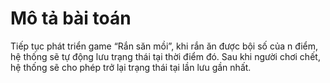 # Mô tả bài toán

Tiếp tục phát triển game “Rắn săn mồi”, khi rắn ăn được bội số của n điểm,
hệ thống sẽ tự động lưu trạng thái tại thời điểm đó. Sau khi người chơi chết, hệ thống sẽ cho phép trở lại trạng thái
tại lần lưu gần nhất.
